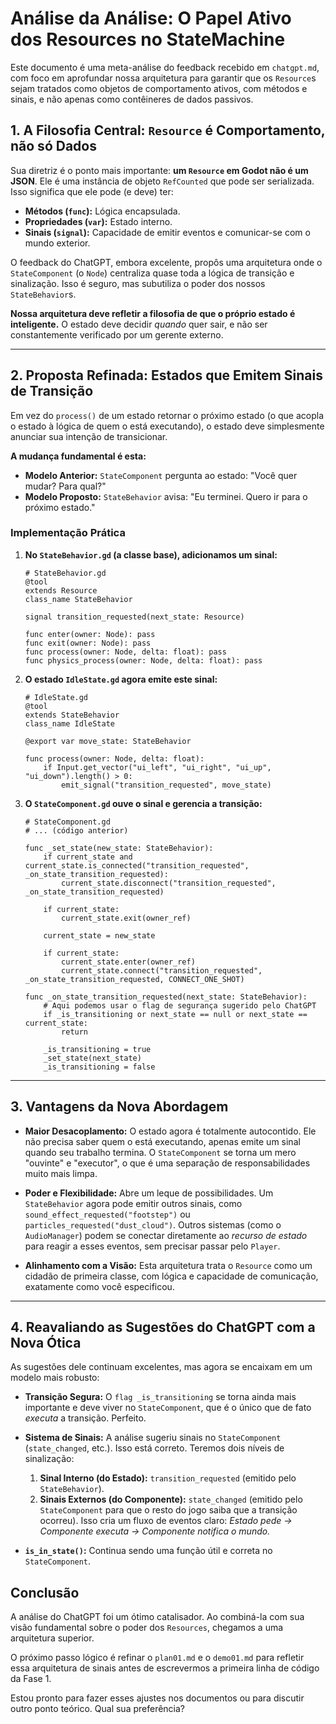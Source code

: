 # Análise da Análise: O Papel Ativo dos Resources no StateMachine

Este documento é uma meta-análise do feedback recebido em `chatgpt.md`, com foco em aprofundar nossa arquitetura para garantir que os `Resource`s sejam tratados como objetos de comportamento ativos, com métodos e sinais, e não apenas como contêineres de dados passivos.

## 1. A Filosofia Central: `Resource` é Comportamento, não só Dados

Sua diretriz é o ponto mais importante: **um `Resource` em Godot não é um JSON**. Ele é uma instância de objeto `RefCounted` que pode ser serializada. Isso significa que ele pode (e deve) ter:

-   **Métodos (`func`):** Lógica encapsulada.
-   **Propriedades (`var`):** Estado interno.
-   **Sinais (`signal`):** Capacidade de emitir eventos e comunicar-se com o mundo exterior.

O feedback do ChatGPT, embora excelente, propôs uma arquitetura onde o `StateComponent` (o `Node`) centraliza quase toda a lógica de transição e sinalização. Isso é seguro, mas subutiliza o poder dos nossos `StateBehavior`s.

**Nossa arquitetura deve refletir a filosofia de que o próprio estado é inteligente.** O estado deve decidir *quando* quer sair, e não ser constantemente verificado por um gerente externo.

---

## 2. Proposta Refinada: Estados que Emitem Sinais de Transição

Em vez do `process()` de um estado retornar o próximo estado (o que acopla o estado à lógica de quem o está executando), o estado deve simplesmente anunciar sua intenção de transicionar.

**A mudança fundamental é esta:**

-   **Modelo Anterior:** `StateComponent` pergunta ao estado: "Você quer mudar? Para qual?"
-   **Modelo Proposto:** `StateBehavior` avisa: "Eu terminei. Quero ir para o próximo estado."

### Implementação Prática

1.  **No `StateBehavior.gd` (a classe base), adicionamos um sinal:**

    ```gdscript
    # StateBehavior.gd
    @tool
    extends Resource
    class_name StateBehavior

    signal transition_requested(next_state: Resource)

    func enter(owner: Node): pass
    func exit(owner: Node): pass
    func process(owner: Node, delta: float): pass
    func physics_process(owner: Node, delta: float): pass
    ```

2.  **O estado `IdleState.gd` agora emite este sinal:**

    ```gdscript
    # IdleState.gd
    @tool
    extends StateBehavior
    class_name IdleState

    @export var move_state: StateBehavior

    func process(owner: Node, delta: float):
        if Input.get_vector("ui_left", "ui_right", "ui_up", "ui_down").length() > 0:
            emit_signal("transition_requested", move_state)
    ```

3.  **O `StateComponent.gd` ouve o sinal e gerencia a transição:**

    ```gdscript
    # StateComponent.gd
    # ... (código anterior)

    func _set_state(new_state: StateBehavior):
        if current_state and current_state.is_connected("transition_requested", _on_state_transition_requested):
            current_state.disconnect("transition_requested", _on_state_transition_requested)

        if current_state:
            current_state.exit(owner_ref)

        current_state = new_state

        if current_state:
            current_state.enter(owner_ref)
            current_state.connect("transition_requested", _on_state_transition_requested, CONNECT_ONE_SHOT)

    func _on_state_transition_requested(next_state: StateBehavior):
        # Aqui podemos usar o flag de segurança sugerido pelo ChatGPT
        if _is_transitioning or next_state == null or next_state == current_state:
            return
        
        _is_transitioning = true
        _set_state(next_state)
        _is_transitioning = false
    ```

---

## 3. Vantagens da Nova Abordagem

-   **Maior Desacoplamento:** O estado agora é totalmente autocontido. Ele não precisa saber quem o está executando, apenas emite um sinal quando seu trabalho termina. O `StateComponent` se torna um mero "ouvinte" e "executor", o que é uma separação de responsabilidades muito mais limpa.

-   **Poder e Flexibilidade:** Abre um leque de possibilidades. Um `StateBehavior` agora pode emitir outros sinais, como `sound_effect_requested("footstep")` ou `particles_requested("dust_cloud")`. Outros sistemas (como o `AudioManager`) podem se conectar diretamente ao *recurso de estado* para reagir a esses eventos, sem precisar passar pelo `Player`.

-   **Alinhamento com a Visão:** Esta arquitetura trata o `Resource` como um cidadão de primeira classe, com lógica e capacidade de comunicação, exatamente como você especificou.

---

## 4. Reavaliando as Sugestões do ChatGPT com a Nova Ótica

As sugestões dele continuam excelentes, mas agora se encaixam em um modelo mais robusto:

-   **Transição Segura:** O `flag _is_transitioning` se torna ainda mais importante e deve viver no `StateComponent`, que é o único que de fato *executa* a transição. Perfeito.

-   **Sistema de Sinais:** A análise sugeriu sinais no `StateComponent` (`state_changed`, etc.). Isso está correto. Teremos dois níveis de sinalização:
    1.  **Sinal Interno (do Estado):** `transition_requested` (emitido pelo `StateBehavior`).
    2.  **Sinais Externos (do Componente):** `state_changed` (emitido pelo `StateComponent` para que o resto do jogo saiba que a transição ocorreu).
    Isso cria um fluxo de eventos claro: *Estado pede -> Componente executa -> Componente notifica o mundo.*

-   **`is_in_state()`:** Continua sendo uma função útil e correta no `StateComponent`.

## Conclusão

A análise do ChatGPT foi um ótimo catalisador. Ao combiná-la com sua visão fundamental sobre o poder dos `Resources`, chegamos a uma arquitetura superior.

O próximo passo lógico é refinar o `plan01.md` e o `demo01.md` para refletir essa arquitetura de sinais antes de escrevermos a primeira linha de código da Fase 1.

Estou pronto para fazer esses ajustes nos documentos ou para discutir outro ponto teórico. Qual sua preferência?
